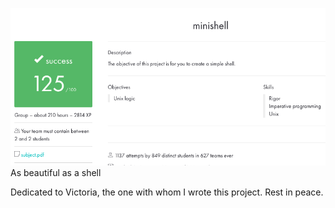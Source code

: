 ![alt text](screen.png)
As beautiful as a shell

Dedicated to Victoria, the one with whom I wrote this project. Rest in peace.